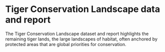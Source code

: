 # Tiger Conservation Landscape data and report

The Tiger Conservation Landscape dataset and report highlights the remaining tiger lands, the large landscapes of habitat, often anchored by protected areas that are global priorities for conservation.

